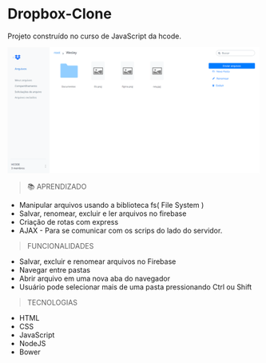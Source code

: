 # Dropbox-Clone

Projeto construído no curso de JavaScript da hcode.

![preview](./.github/dropbox.png)

> 📚 APRENDIZADO

* Manipular arquivos usando a biblioteca fs( File System )
* Salvar, renomear, excluir e ler arquivos no firebase
* Criação de rotas com express
* AJAX - Para se comunicar com os scrips do lado do servidor.

> FUNCIONALIDADES

* Salvar, excluir e renomear arquivos no Firebase
* Navegar entre pastas
* Abrir arquivo em uma nova aba do navegador
* Usuário pode selecionar mais de uma pasta pressionando Ctrl ou Shift

> TECNOLOGIAS

* HTML
* CSS
* JavaScript
* NodeJS
* Bower
